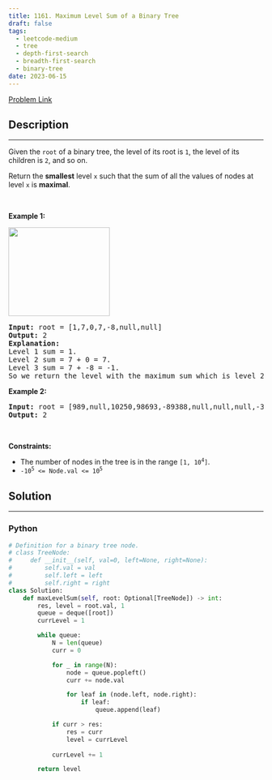 ```yaml
---
title: 1161. Maximum Level Sum of a Binary Tree
draft: false
tags: 
  - leetcode-medium
  - tree
  - depth-first-search
  - breadth-first-search
  - binary-tree
date: 2023-06-15
---
```


[Problem Link](https://leetcode.com/problems/maximum-level-sum-of-a-binary-tree/)

## Description

---
<p>Given the <code>root</code> of a binary tree, the level of its root is <code>1</code>, the level of its children is <code>2</code>, and so on.</p>

<p>Return the <strong>smallest</strong> level <code>x</code> such that the sum of all the values of nodes at level <code>x</code> is <strong>maximal</strong>.</p>

<p>&nbsp;</p>
<p><strong class="example">Example 1:</strong></p>
<img alt="" src="https://assets.leetcode.com/uploads/2019/05/03/capture.JPG" style="width: 200px; height: 175px;" />
<pre>
<strong>Input:</strong> root = [1,7,0,7,-8,null,null]
<strong>Output:</strong> 2
<strong>Explanation: </strong>
Level 1 sum = 1.
Level 2 sum = 7 + 0 = 7.
Level 3 sum = 7 + -8 = -1.
So we return the level with the maximum sum which is level 2.
</pre>

<p><strong class="example">Example 2:</strong></p>

<pre>
<strong>Input:</strong> root = [989,null,10250,98693,-89388,null,null,null,-32127]
<strong>Output:</strong> 2
</pre>

<p>&nbsp;</p>
<p><strong>Constraints:</strong></p>

<ul>
	<li>The number of nodes in the tree is in the range <code>[1, 10<sup>4</sup>]</code>.</li>
	<li><code>-10<sup>5</sup> &lt;= Node.val &lt;= 10<sup>5</sup></code></li>
</ul>


## Solution

---
### Python
``` py title='maximum-level-sum-of-a-binary-tree'
# Definition for a binary tree node.
# class TreeNode:
#     def __init__(self, val=0, left=None, right=None):
#         self.val = val
#         self.left = left
#         self.right = right
class Solution:
    def maxLevelSum(self, root: Optional[TreeNode]) -> int:
        res, level = root.val, 1
        queue = deque([root])
        currLevel = 1

        while queue:
            N = len(queue)
            curr = 0

            for _ in range(N):
                node = queue.popleft()
                curr += node.val

                for leaf in (node.left, node.right):
                    if leaf:
                        queue.append(leaf)

            if curr > res:
                res = curr
                level = currLevel
            
            currLevel += 1

        return level
```

